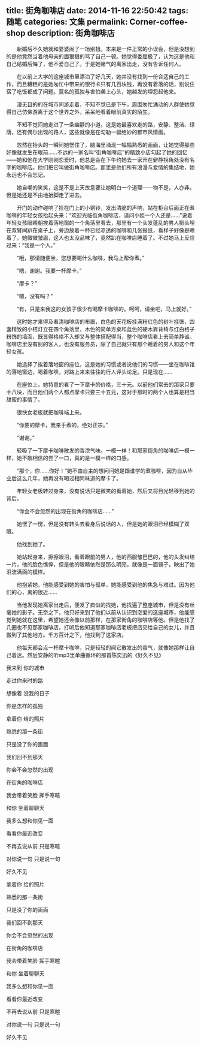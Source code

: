 title: 街角咖啡店
date: 2014-11-16 22:50:42
tags: 随笔
categories: 文集
permalink: Corner-coffee-shop
description: 街角咖啡店
---
　　新婚后不久她就和婆婆闹了一场别扭。本来是一件正常的小误会，但是没想到的是他竟然当着他母亲的面狠狠的骂了自己一顿。她觉得委屈极了，认为这是他和自己结婚后悔了，他不爱自己了。于是她赌气的离家出走，没有告诉任何人。

　　在以前上大学的这座城市里漂泊了好几天，她并没有找到一份合适自己的工作，而且糟糕的是她匆忙中带来的银行卡只有几百块钱，再没有着落的话，别说住宿了吃饭都成了问题。莫名的孤独与害怕袭上心头，她越发的埋怨起他来。
<!--more-->
　　漫无目的的在城市间游走着，不知不觉已是下午，周围匆忙涌动的人群使她觉得自己仿佛游离于这个世界之外，呆呆地看着眼前真实的陌生。

　　不知不觉间她走进了一条幽静的小道，这是她最喜欢走的路，安静、整洁、绿荫，还有偶尔出现的路人，这些就像是在勾勒一幅绝妙的都市风情画。

　　忽然在抬头的一瞬间她愣住了，脑海里涌现一幅幅熟悉的画面，让她觉得那些好像就发生在眼前……不远的一家名叫“街角咖啡店”的精致小店勾起了她的回忆——她和他在大学刚刚恋爱时，他总是会在下午约她去一家开在僻静拐角处没有名字的咖啡店。他们把它叫做街角咖啡店。那里是他们所有浪漫与爱情的集结地，她永远也不会忘记。

　　她自嘲的笑笑，这是不是上天故意要让她明白一个道理——物不是，人亦非。但是她还是不由地抬脚走了进去。

　　开门的动作碰响了挂在门上的小铜铃，发出清脆的声响，站在柜台后面正在煮咖啡的年轻女孩抬起头来：“欢迎光临街角咖啡店，请问小姐一个人还是……”说着年轻女孩眼睛朝挨着落地窗的一个角落里看去，那里有一个头发蓬乱的男人把头埋在双臂间趴在桌子上，旁边放着一杯已经凉透的咖啡和几张报纸，看样子好像是睡着了。她微微皱眉，这人也太没品味了，竟然趴在咖啡店睡着了。不过她马上反应过来：“我是一个人。”

　　“哦，那请随便坐，您想要喝什么咖啡，我马上帮你煮。”

　　“嗯，谢谢。我要一杯摩卡。”

　　“摩卡？”

　　“嗯，没有吗？”

　　“有，只是来我这的女孩子很少有喝摩卡咖啡的。呵呵，请坐吧，马上就好。”

　　这时她才来得及看清咖啡店的布置，白色的天花板挂满粉红色的树叶挂饰，四盏精致的小桔灯立在四个角落里，木色的简单方桌和蓝色的硬木靠背椅与红白格子粉饰的墙面，既显得格格不入却又与整体搭配得当，整个咖啡店看上去简单静谧。咖啡店里没有别的客人，也没有服务员，除了自己就只有那个睡着的男人和这个年轻女孩。

　　她选择了挨着落地窗的座位，这是她的习惯或者说他们的习惯——坐在咖啡馆的落地窗边，喝着咖啡，对路上来来往往的行人评头论足。只是现在……

　　在座位上，她特意的看了一下摩卡的价格，三十元。以前他们常去的那家只要十八块，而且他们两个人都点摩卡只要三十五元，这对于那时的两个人也算是相当甜蜜的事情了。

　　很快女老板就把咖啡端上来。

　　“你要的摩卡，我亲手煮的，绝对正宗。”

　　“谢谢。”

　　轻吸了一下摩卡咖啡散发的香浓气味。一模一样！和那家街角的咖啡店一模一样，她不敢相信的尝了一口，真的是一模一样的口感。

　　“那个，你……你好！”她不由自主的想问问她是跟谁学的煮咖啡，因为自从毕业后这么几年，她再没有喝过相同味道的摩卡了。

　　年轻女老板转过身来，没有说话只是微笑的看着她，然后又将目光轻移到她的背后。

　　“你会不会忽然的出现在街角的咖啡店……”

　　她愣了一愣，但是没有转头去看身后说话的人，但是她的眼泪已经模糊了双眼。

　　他找到她了。

　　她站起身来，擦擦眼泪，看着眼前的男人，他的西服皱巴巴的，他的头发纠结一片，他的脸色憔悴，但是他的眼睛依然是那么明亮，就像是一面镜子，映出了她泪流满面的模样。

　　他抱紧她，他能感受到她的害怕与孤单，她能感受到他的焦急与难过。因为他们的心，离的很近……

　　当他发现她离家出走后，便发了疯似的找她，他找遍了整座城市，但是没有丝毫她的影子。无奈之下，他只好来到了他们以前从认识到恋爱的这座城市，他能感觉到她就在这里，希望她还会像以前那样，在那家街角的咖啡店等他。但是他找了几圈也不见那家咖啡店，打听后他知道那家咖啡店老板把店交给自己的女儿，并且搬到了其他地方。千方百计之下，他找到了这家店。

　　他每天都会点一杯摩卡咖啡，只是轻轻的闻它散发出的香气，就像她那样让自己着迷。然后安静的听mp3里单曲循环的那首陈奕迅的《好久不见》

我来到 你的城市

走过你来时的路

想像着 没我的日子

你是怎样的孤独

拿着你 给的照片

熟悉的那一条街

只是没了你的画面

我们回不到那天

你会不会忽然的出现

在街角的咖啡店

我会带着笑脸 挥手寒暄

和你 坐着聊聊天

我多么想和你见一面

看看你最近改变

不再去说从前 只是寒暄

对你说一句 只是说一句

好久不见

拿着你 给的照片

熟悉的那一条街

只是没了你的画面

我们回不到那天

你会不会忽然的出现

在街角的咖啡店

我会带着笑脸 挥手寒暄

和你 坐着聊聊天

我多么想和你见一面

看看你最近改变

不再去说从前 只是寒暄

对你说一句 只是说一句

好久不见
